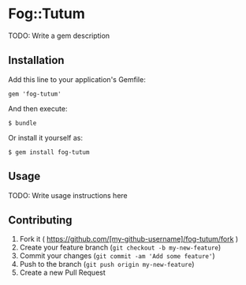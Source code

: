 # Fog::Tutum

TODO: Write a gem description

## Installation

Add this line to your application's Gemfile:

    gem 'fog-tutum'

And then execute:

    $ bundle

Or install it yourself as:

    $ gem install fog-tutum

## Usage

TODO: Write usage instructions here

## Contributing

1. Fork it ( https://github.com/[my-github-username]/fog-tutum/fork )
2. Create your feature branch (`git checkout -b my-new-feature`)
3. Commit your changes (`git commit -am 'Add some feature'`)
4. Push to the branch (`git push origin my-new-feature`)
5. Create a new Pull Request
